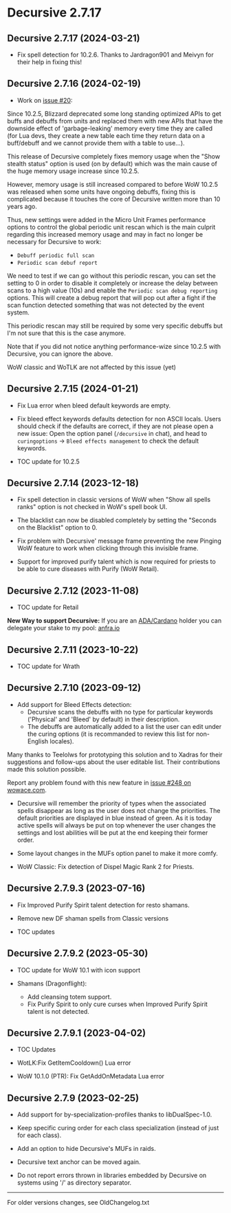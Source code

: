 Decursive 2.7.17
================

Decursive 2.7.17 (2024-03-21)
-----------------------------

- Fix spell detection for 10.2.6.
  Thanks to Jardragon901 and Meivyn for their help in fixing this!


Decursive 2.7.16 (2024-02-19)
-----------------------------

- Work on [issue #20](https://github.com/2072/Decursive/issues/20):

Since 10.2.5, Blizzard deprecated some long standing optimized APIs to get
buffs and debuffs from units and replaced them with new APIs that have the
downside effect of 'garbage-leaking' memory every time they are called (for
Lua devs, they create a new table each time they return data on a
buff/debuff and we cannot provide them with a table to use...).

This release of Decursive completely fixes memory usage when the "Show stealth status"
option is used (on by default) which was the main cause of the huge memory usage
increase since 10.2.5.

However, memory usage is still increased compared to before WoW 10.2.5 was
released when some units have ongoing debuffs, fixing this is complicated
because it touches the core of Decursive written more than 10 years ago.

Thus, new settings were added in the Micro Unit Frames performance options to control
the global periodic unit rescan which is the main culprit regarding this
increased memory usage and may in fact no longer be necessary for Decursive to work:
- `Debuff periodic full scan`
- `Periodic scan debuf report`

We need to test if we can go without this periodic rescan, you can set the
setting to 0 in order to disable it completely or increase the delay between
scans to a high value (10s) and enable the `Periodic scan debug reporting`
options. This will create a debug report that will pop out after a fight if
the scan function detected something that was not detected by the event system.

This periodic rescan may still be required by some very specific debuffs but
I'm not sure that this is the case anymore.

Note that if you did not notice anything performance-wize since 10.2.5 with
Decursive, you can ignore the above.

WoW classic and WoTLK are not affected by this issue (yet)


Decursive 2.7.15 (2024-01-21)
-----------------------------

- Fix Lua error when bleed default keywords are empty.

- Fix bleed effect keywords defaults detection for non ASCII locals.
Users should check if the defaults are correct, if they are not please open a
new issue: Open the option panel (`/decursive` in chat), and head to
 `curingoptions` -> `Bleed effects management` to check the default keywords.

- TOC update for 10.2.5


Decursive 2.7.14 (2023-12-18)
-----------------------------

- Fix spell detection in classic versions of WoW when "Show all spells ranks"
  option is not checked in WoW's spell book UI.

- The blacklist can now be disabled completely by setting the "Seconds on the
  Blacklist" option to 0.

- Fix problem with Decursive' message frame preventing the new Pinging WoW
  feature to work when clicking through this invisible frame.

- Support for improved purify talent which is now required for priests to be
  able to cure diseases with Purify (WoW Retail).


Decursive 2.7.12 (2023-11-08)
-----------------------------

- TOC update for Retail


**New Way to support Decursive:** If you are an [ADA/Cardano](https://cardano.org) holder you can
delegate your stake to my pool: [anfra.io](https://anfra.io)


Decursive 2.7.11 (2023-10-22)
-----------------------------

- TOC update for Wrath


Decursive 2.7.10 (2023-09-12)
-----------------------------

- Add support for Bleed Effects detection:
    - Decursive scans the debuffs with no type for particular keywords ('Physical' and 'Bleed' by default) in their description.
    - The debuffs are automatically added to a list the user can edit under the curing options
      (it is recommanded to review this list for non-English locales).

Many thanks to Teelolws for prototyping this solution and to Xadras for their
suggestions and follow-ups about the user editable list. Their contributions
made this solution possible.

Report any problem found with this new feature in [issue #248 on wowace.com](https://www.wowace.com/projects/decursive/issues/248).

- Decursive will remember the priority of types when the associated spells
  disappear as long as the user does not change the priorities.
  The default priorities are displayed in blue instead of green.
  As it is today active spells will always be put on top whenever the user
  changes the settings and lost abilities will be put at the end keeping their
  former order.

- Some layout changes in the MUFs option panel to make it more comfy.

- WoW Classic: Fix detection of Dispel Magic Rank 2 for Priests.



Decursive 2.7.9.3 (2023-07-16)
------------------------------

- Fix Improved Purify Spirit talent detection for resto shamans.

- Remove new DF shaman spells from Classic versions

- TOC updates


Decursive 2.7.9.2 (2023-05-30)
------------------------------

- TOC update for WoW 10.1 with icon support

- Shamans (Dragonflight):
   - Add cleansing totem support.
   - Fix Purify Spirit to only cure curses when Improved Purify Spirit talent is not detected.


Decursive 2.7.9.1 (2023-04-02)
------------------------------

- TOC Updates

- WotLK:Fix GetItemCooldown() Lua error

- WoW 10.1.0 (PTR): Fix GetAddOnMetadata Lua error


Decursive 2.7.9 (2023-02-25)
----------------------------

- Add support for by-specialization-profiles thanks to libDualSpec-1.0.

- Keep specific curing order for each class specialization (instead of just for each class).

- Add an option to hide Decursive's MUFs in raids.

- Decursive text anchor can be moved again.

- Do not report errors thrown in libraries embedded by Decursive on systems using '/' as directory separator.




***
For older versions changes, see OldChangelog.txt


[ticket]: https://www.wowace.com/projects/decursive/issues
[GithubReleases]: https://github.com/2072/Decursive/releases
[BigwigsPackager]: https://github.com/BigWigsMods/packager
